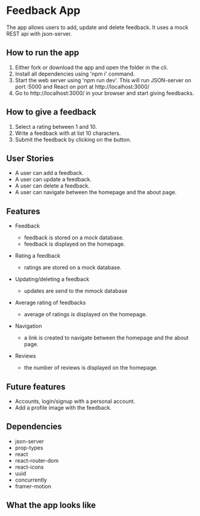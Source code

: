 # Feedback App
 The app allows users to add, update and delete feedback. It uses a mock REST api with json-server.
 
## How to run the app
1. Either fork or download the app and open the folder in the cli.
2. Install all dependencies using 'npm i' command.
3. Start the web server using 'npm run dev'. This will run JSON-server on port :5000 and React on port at http://localhost:3000/
4. Go to http://localhost:3000/ in your browser and start giving feedbacks.

## How to give a feedback
1. Select a rating between 1 and 10.
2. Write a feedback with at list 10 characters.
3. Submit the feedback by clicking on the button.

## User Stories
- A user can add a feedback.
- A user can update a feedback.
- A user can delete a feedback.
- A user can navigate between the homepage and the about page.

## Features
- Feedback
  - feedback is stored on a mock database.
  - feedback is displayed on the homepage.
  
- Rating a feedback
  - ratings are stored on a mock database.

- Updating/deleting a feedback
  - updates are send to the mmock database

- Average rating of feedbacks
  - average of ratings is displayed on the homepage.

- Navigation
  - a link is created to navigate between the homepage and the about page.

- Reviews
  - the number of reviews is displayed on the homepage.

## Future features
- Accounts, login/signup with a personal account.
- Add a profile image with the feedback.

## Dependencies
- json-server
- prop-types
- react
- react-router-dom
- react-icons
- uuid
- concurrently
- framer-motion

## What the app looks like



